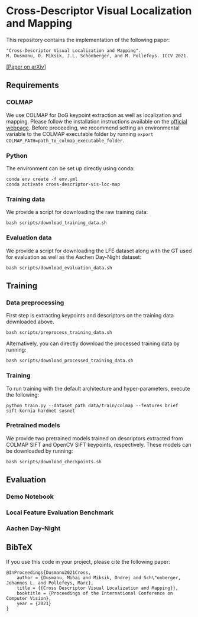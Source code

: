 # Cross-Descriptor Visual Localization and Mapping

This repository contains the implementation of the following paper:

```text
"Cross-Descriptor Visual Localization and Mapping".
M. Dusmanu, O. Miksik, J.L. Schönberger, and M. Pollefeys. ICCV 2021.
```

[[Paper on arXiv]](https://arxiv.org/abs/2012.01377)


## Requirements

### COLMAP

We use COLMAP for DoG keypoint extraction as well as localization and mapping.
Please follow the installation instructions available on the [official webpage](https://colmap.github.io).
Before proceeding, we recommend setting an environmental variable to the COLMAP executable folder by running `export COLMAP_PATH=path_to_colmap_executable_folder`.

### Python

The environment can be set up directly using conda:
```
conda env create -f env.yml
conda activate cross-descriptor-vis-loc-map
```

### Training data

We provide a script for downloading the raw training data:
```
bash scripts/download_training_data.sh
```

### Evaluation data

We provide a script for downloading the LFE dataset along with the GT used for evaluation as well as the Aachen Day-Night dataset:
```
bash scripts/download_evaluation_data.sh
```


## Training

### Data preprocessing

First step is extracting keypoints and descriptors on the training data downloaded above.
```
bash scripts/preprocess_training_data.sh
```
Alternatively, you can directly download the processed training data by running:
```
bash scripts/download_processed_training_data.sh
```

### Training

To run training with the default architecture and hyper-parameters, execute the following:
```
python train.py --dataset_path data/train/colmap --features brief sift-kornia hardnet sosnet
```

### Pretrained models

We provide two pretrained models trained on descriptors extracted from COLMAP SIFT and OpenCV SIFT keypoints, respectively.
These models can be downloaded by running:
```
bash scripts/download_checkpoints.sh
```


## Evaluation

### Demo Notebook

### Local Feature Evaluation Benchmark

### Aachen Day-Night


## BibTeX

If you use this code in your project, please cite the following paper:
```
@InProceedings{Dusmanu2021Cross,
    author = {Dusmanu, Mihai and Miksik, Ondrej and Sch\"onberger, Johannes L. and Pollefeys, Marc},
    title = {{Cross Descriptor Visual Localization and Mapping}},
    booktitle = {Proceedings of the International Conference on Computer Vision},
    year = {2021}
}
```
